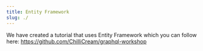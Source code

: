 ```yaml
---
title: Entity Framework
slug: ./
---
```


We have created a tutorial that uses Entity Framework which you can follow here:
https://github.com/ChilliCream/graphql-workshop
